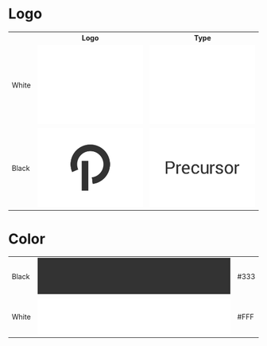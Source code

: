 Logo
===
<table>
  <tr>
    <th></th>
    <th>Logo</th>
    <th>Type</th>
  </tr>
  <tr>
    <td>White</td>
    <td>
      <a href="https://raw.githubusercontent.com/precursorapp/press/master/logo-white/logo.png">
        <img src="logo-white/logo.png"/>
      </a>
    </td>
    <td>
      <a href="https://raw.githubusercontent.com/precursorapp/press/master/type-white/logo.png">
        <img src="type-white/type.png"/>
      </a>
    </td>
  </tr>
  <tr>
    <td>Black</td>
    <td>
      <a href="https://raw.githubusercontent.com/precursorapp/press/master/logo-black/logo.png">
        <img src="logo-black/logo.png"/>
      </a>
    </td>
    <td>
      <a href="https://raw.githubusercontent.com/precursorapp/press/master/type-black/logo.png">
        <img src="type-black/type.png"/>
      </a>
    </td>
  </tr>
</table>

Color
===
<table>
  <tr>
    <td>Black</td>
    <td>
      <a href="https://raw.githubusercontent.com/precursorapp/press/master/color/black.png">
        <img src="color/black.png"/>
      </a>
    </td>
    <td>#333</td>
  </tr>
  <tr>
    <td>White</td>
    <td>
      <a href="https://raw.githubusercontent.com/precursorapp/press/master/color/white.png">
        <img src="color/white.png"/>
      </a>
    </td>
    <td>#FFF</td>
  </tr>
</table>
